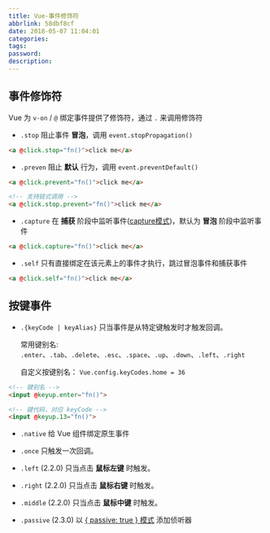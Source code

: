 ```yaml
---
title: Vue-事件修饰符
abbrlink: 58dbf8cf
date: 2018-05-07 11:04:01
categories:
tags:
password:
description:
---
```


## 事件修饰符

Vue 为 `v-on` / `@` 绑定事件提供了修饰符，通过 `.` 来调用修饰符

- `.stop`
阻止事件 **冒泡**，调用 `event.stopPropagation()` 
```html
<a @click.stop="fn()">click me</a>
```
- `.preven`
阻止 **默认** 行为，调用 `event.preventDefault()`  
```html
<a @click.prevent="fn()">click me</a>

<!-- 支持链式调用 -->
<a @click.stop.prevent="fn()">click me</a>
```
- `.capture`
在 **捕获** 阶段中监听事件([capture模式](https://segmentfault.com/q/1010000005875549/a-1020000005876367))，默认为 **冒泡** 阶段中监听事件
```html
<a @click.capture="fn()">click me</a>
```
- `.self` 
只有直接绑定在该元素上的事件才执行，跳过冒泡事件和捕获事件
```html
<a @click.self="fn()">click me</a>
```

## 按键事件
- `.{keyCode | keyAlias}`
只当事件是从特定键触发时才触发回调。  

  常用键别名: 
  `.enter`、`.tab`、`.delete`、`.esc`、`.space`、`.up`、`.down`、`.left`、`.right`
  
  自定义按键别名： 
  `Vue.config.keyCodes.home = 36`
```html
<!-- 键别名 -->
<input @keyup.enter="fn()">

<!-- 键代码，对应 keyCode -->
<input @keyup.13="fn()">
```

- `.native`
给 Vue 组件绑定原生事件

- `.once`
只触发一次回调。

- `.left`
(2.2.0) 只当点击 **鼠标左键** 时触发。

- `.right`
(2.2.0) 只当点击 **鼠标右键** 时触发。

- `.middle`
(2.2.0) 只当点击 **鼠标中键** 时触发。

- `.passive`
(2.3.0) 以 [{ passive: true } 模式](https://www.cnblogs.com/ziyunfei/p/5545439.html) 添加侦听器